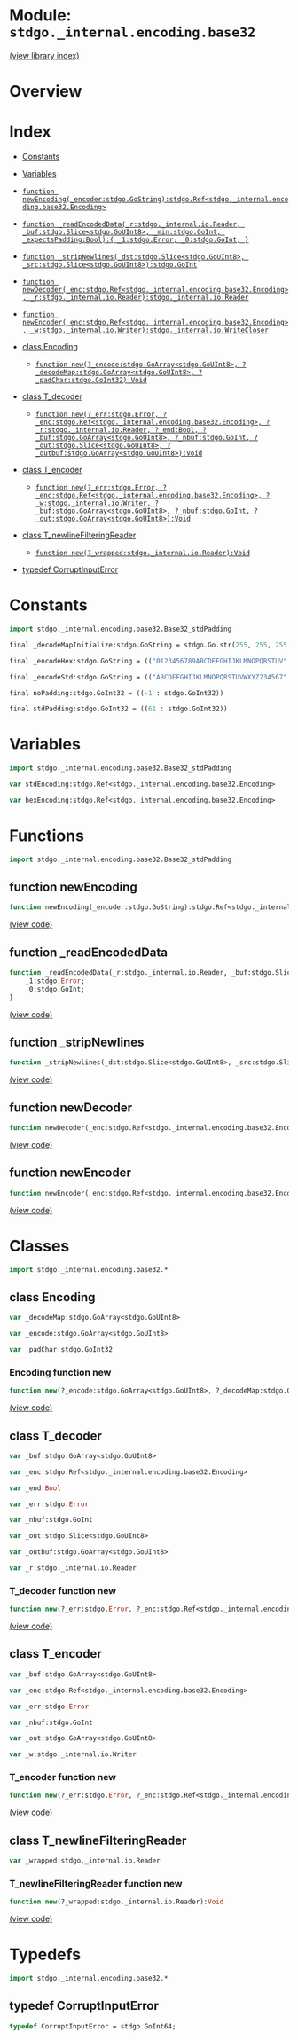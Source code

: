 # Module: `stdgo._internal.encoding.base32`

[(view library index)](../../../stdgo.md)


# Overview


# Index


- [Constants](<#constants>)

- [Variables](<#variables>)

- [`function newEncoding(_encoder:stdgo.GoString):stdgo.Ref<stdgo._internal.encoding.base32.Encoding>`](<#function-newencoding>)

- [`function _readEncodedData(_r:stdgo._internal.io.Reader, _buf:stdgo.Slice<stdgo.GoUInt8>, _min:stdgo.GoInt, _expectsPadding:Bool):{
	_1:stdgo.Error;
	_0:stdgo.GoInt;
}`](<#function-_readencodeddata>)

- [`function _stripNewlines(_dst:stdgo.Slice<stdgo.GoUInt8>, _src:stdgo.Slice<stdgo.GoUInt8>):stdgo.GoInt`](<#function-_stripnewlines>)

- [`function newDecoder(_enc:stdgo.Ref<stdgo._internal.encoding.base32.Encoding>, _r:stdgo._internal.io.Reader):stdgo._internal.io.Reader`](<#function-newdecoder>)

- [`function newEncoder(_enc:stdgo.Ref<stdgo._internal.encoding.base32.Encoding>, _w:stdgo._internal.io.Writer):stdgo._internal.io.WriteCloser`](<#function-newencoder>)

- [class Encoding](<#class-encoding>)

  - [`function new(?_encode:stdgo.GoArray<stdgo.GoUInt8>, ?_decodeMap:stdgo.GoArray<stdgo.GoUInt8>, ?_padChar:stdgo.GoInt32):Void`](<#encoding-function-new>)

- [class T\_decoder](<#class-t_decoder>)

  - [`function new(?_err:stdgo.Error, ?_enc:stdgo.Ref<stdgo._internal.encoding.base32.Encoding>, ?_r:stdgo._internal.io.Reader, ?_end:Bool, ?_buf:stdgo.GoArray<stdgo.GoUInt8>, ?_nbuf:stdgo.GoInt, ?_out:stdgo.Slice<stdgo.GoUInt8>, ?_outbuf:stdgo.GoArray<stdgo.GoUInt8>):Void`](<#t_decoder-function-new>)

- [class T\_encoder](<#class-t_encoder>)

  - [`function new(?_err:stdgo.Error, ?_enc:stdgo.Ref<stdgo._internal.encoding.base32.Encoding>, ?_w:stdgo._internal.io.Writer, ?_buf:stdgo.GoArray<stdgo.GoUInt8>, ?_nbuf:stdgo.GoInt, ?_out:stdgo.GoArray<stdgo.GoUInt8>):Void`](<#t_encoder-function-new>)

- [class T\_newlineFilteringReader](<#class-t_newlinefilteringreader>)

  - [`function new(?_wrapped:stdgo._internal.io.Reader):Void`](<#t_newlinefilteringreader-function-new>)

- [typedef CorruptInputError](<#typedef-corruptinputerror>)

# Constants


```haxe
import stdgo._internal.encoding.base32.Base32_stdPadding
```


```haxe
final _decodeMapInitialize:stdgo.GoString = stdgo.Go.str(255, 255, 255, 255, 255, 255, 255, 255, 255, 255, 255, 255, 255, 255, 255, 255, 255, 255, 255, 255, 255, 255, 255, 255, 255, 255, 255, 255, 255, 255, 255, 255, 255, 255, 255, 255, 255, 255, 255, 255, 255, 255, 255, 255, 255, 255, 255, 255, 255, 255, 255, 255, 255, 255, 255, 255, 255, 255, 255, 255, 255, 255, 255, 255, 255, 255, 255, 255, 255, 255, 255, 255, 255, 255, 255, 255, 255, 255, 255, 255, 255, 255, 255, 255, 255, 255, 255, 255, 255, 255, 255, 255, 255, 255, 255, 255, 255, 255, 255, 255, 255, 255, 255, 255, 255, 255, 255, 255, 255, 255, 255, 255, 255, 255, 255, 255, 255, 255, 255, 255, 255, 255, 255, 255, 255, 255, 255, 255, 255, 255, 255, 255, 255, 255, 255, 255, 255, 255, 255, 255, 255, 255, 255, 255, 255, 255, 255, 255, 255, 255, 255, 255, 255, 255, 255, 255, 255, 255, 255, 255, 255, 255, 255, 255, 255, 255, 255, 255, 255, 255, 255, 255, 255, 255, 255, 255, 255, 255, 255, 255, 255, 255, 255, 255, 255, 255, 255, 255, 255, 255, 255, 255, 255, 255, 255, 255, 255, 255, 255, 255, 255, 255, 255, 255, 255, 255, 255, 255, 255, 255, 255, 255, 255, 255, 255, 255, 255, 255, 255, 255, 255, 255, 255, 255, 255, 255, 255, 255, 255, 255, 255, 255, 255, 255, 255, 255, 255, 255, 255, 255, 255, 255, 255, 255, 255, 255, 255, 255, 255, 255, 255, 255, 255, 255, 255, 255)
```


```haxe
final _encodeHex:stdgo.GoString = (("0123456789ABCDEFGHIJKLMNOPQRSTUV" : stdgo.GoString))
```


```haxe
final _encodeStd:stdgo.GoString = (("ABCDEFGHIJKLMNOPQRSTUVWXYZ234567" : stdgo.GoString))
```


```haxe
final noPadding:stdgo.GoInt32 = ((-1 : stdgo.GoInt32))
```


```haxe
final stdPadding:stdgo.GoInt32 = ((61 : stdgo.GoInt32))
```


# Variables


```haxe
import stdgo._internal.encoding.base32.Base32_stdPadding
```


```haxe
var stdEncoding:stdgo.Ref<stdgo._internal.encoding.base32.Encoding>
```


```haxe
var hexEncoding:stdgo.Ref<stdgo._internal.encoding.base32.Encoding>
```


# Functions


```haxe
import stdgo._internal.encoding.base32.Base32_stdPadding
```


## function newEncoding


```haxe
function newEncoding(_encoder:stdgo.GoString):stdgo.Ref<stdgo._internal.encoding.base32.Encoding>
```


[\(view code\)](<./Base32_stdPadding.hx#L2>)


## function \_readEncodedData


```haxe
function _readEncodedData(_r:stdgo._internal.io.Reader, _buf:stdgo.Slice<stdgo.GoUInt8>, _min:stdgo.GoInt, _expectsPadding:Bool):{
	_1:stdgo.Error;
	_0:stdgo.GoInt;
}
```


[\(view code\)](<./Base32_stdPadding.hx#L2>)


## function \_stripNewlines


```haxe
function _stripNewlines(_dst:stdgo.Slice<stdgo.GoUInt8>, _src:stdgo.Slice<stdgo.GoUInt8>):stdgo.GoInt
```


[\(view code\)](<./Base32_stdPadding.hx#L2>)


## function newDecoder


```haxe
function newDecoder(_enc:stdgo.Ref<stdgo._internal.encoding.base32.Encoding>, _r:stdgo._internal.io.Reader):stdgo._internal.io.Reader
```


[\(view code\)](<./Base32_stdPadding.hx#L2>)


## function newEncoder


```haxe
function newEncoder(_enc:stdgo.Ref<stdgo._internal.encoding.base32.Encoding>, _w:stdgo._internal.io.Writer):stdgo._internal.io.WriteCloser
```


[\(view code\)](<./Base32_stdPadding.hx#L2>)


# Classes


```haxe
import stdgo._internal.encoding.base32.*
```


## class Encoding


```haxe
var _decodeMap:stdgo.GoArray<stdgo.GoUInt8>
```


```haxe
var _encode:stdgo.GoArray<stdgo.GoUInt8>
```


```haxe
var _padChar:stdgo.GoInt32
```


### Encoding function new


```haxe
function new(?_encode:stdgo.GoArray<stdgo.GoUInt8>, ?_decodeMap:stdgo.GoArray<stdgo.GoUInt8>, ?_padChar:stdgo.GoInt32):Void
```


[\(view code\)](<./Base32_Encoding.hx#L6>)


## class T\_decoder


```haxe
var _buf:stdgo.GoArray<stdgo.GoUInt8>
```


```haxe
var _enc:stdgo.Ref<stdgo._internal.encoding.base32.Encoding>
```


```haxe
var _end:Bool
```


```haxe
var _err:stdgo.Error
```


```haxe
var _nbuf:stdgo.GoInt
```


```haxe
var _out:stdgo.Slice<stdgo.GoUInt8>
```


```haxe
var _outbuf:stdgo.GoArray<stdgo.GoUInt8>
```


```haxe
var _r:stdgo._internal.io.Reader
```


### T\_decoder function new


```haxe
function new(?_err:stdgo.Error, ?_enc:stdgo.Ref<stdgo._internal.encoding.base32.Encoding>, ?_r:stdgo._internal.io.Reader, ?_end:Bool, ?_buf:stdgo.GoArray<stdgo.GoUInt8>, ?_nbuf:stdgo.GoInt, ?_out:stdgo.Slice<stdgo.GoUInt8>, ?_outbuf:stdgo.GoArray<stdgo.GoUInt8>):Void
```


[\(view code\)](<./Base32_T_decoder.hx#L11>)


## class T\_encoder


```haxe
var _buf:stdgo.GoArray<stdgo.GoUInt8>
```


```haxe
var _enc:stdgo.Ref<stdgo._internal.encoding.base32.Encoding>
```


```haxe
var _err:stdgo.Error
```


```haxe
var _nbuf:stdgo.GoInt
```


```haxe
var _out:stdgo.GoArray<stdgo.GoUInt8>
```


```haxe
var _w:stdgo._internal.io.Writer
```


### T\_encoder function new


```haxe
function new(?_err:stdgo.Error, ?_enc:stdgo.Ref<stdgo._internal.encoding.base32.Encoding>, ?_w:stdgo._internal.io.Writer, ?_buf:stdgo.GoArray<stdgo.GoUInt8>, ?_nbuf:stdgo.GoInt, ?_out:stdgo.GoArray<stdgo.GoUInt8>):Void
```


[\(view code\)](<./Base32_T_encoder.hx#L9>)


## class T\_newlineFilteringReader


```haxe
var _wrapped:stdgo._internal.io.Reader
```


### T\_newlineFilteringReader function new


```haxe
function new(?_wrapped:stdgo._internal.io.Reader):Void
```


[\(view code\)](<./Base32_T_newlineFilteringReader.hx#L4>)


# Typedefs


```haxe
import stdgo._internal.encoding.base32.*
```


## typedef CorruptInputError


```haxe
typedef CorruptInputError = stdgo.GoInt64;
```


